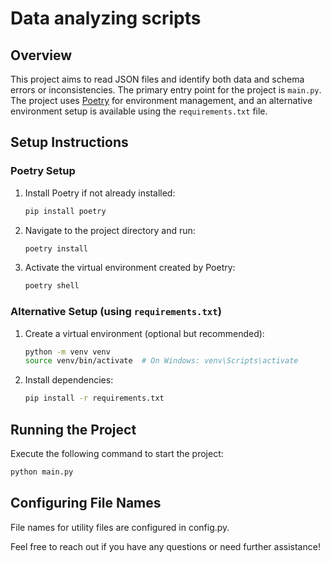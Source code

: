 # Data analyzing scripts

## Overview
This project aims to read JSON files and identify both data and schema errors or inconsistencies.
The primary entry point for the project is `main.py`.
The project uses [Poetry](https://python-poetry.org/) for environment management,
and an alternative environment setup is available using the `requirements.txt` file.


## Setup Instructions

### Poetry Setup
1. Install Poetry if not already installed:
    ```bash
    pip install poetry
    ```

2. Navigate to the project directory and run:
    ```bash
    poetry install
    ```

3. Activate the virtual environment created by Poetry:
    ```bash
    poetry shell
    ```

### Alternative Setup (using `requirements.txt`)
1. Create a virtual environment (optional but recommended):
    ```bash
    python -m venv venv
    source venv/bin/activate  # On Windows: venv\Scripts\activate
    ```

2. Install dependencies:
    ```bash
    pip install -r requirements.txt
    ```

## Running the Project
Execute the following command to start the project:
```bash
python main.py
```


## Configuring File Names
File names for utility files are configured in config.py.


Feel free to reach out if you have any questions or need further assistance!
